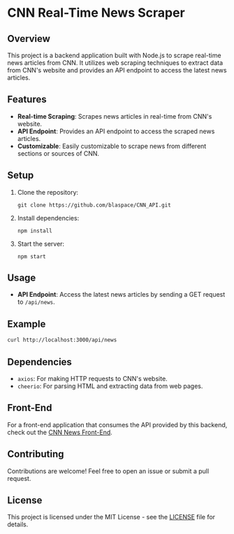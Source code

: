 # CNN Real-Time News Scraper

## Overview
This project is a backend application built with Node.js to scrape real-time news articles from CNN. It utilizes web scraping techniques to extract data from CNN's website and provides an API endpoint to access the latest news articles.

## Features
- **Real-time Scraping**: Scrapes news articles in real-time from CNN's website.
- **API Endpoint**: Provides an API endpoint to access the scraped news articles.
- **Customizable**: Easily customizable to scrape news from different sections or sources of CNN.

## Setup
1. Clone the repository:
   ```
   git clone https://github.com/blaspace/CNN_API.git
   ```
2. Install dependencies:
   ```
   npm install
   ```
3. Start the server:
   ```
   npm start
   ```

## Usage
- **API Endpoint**: Access the latest news articles by sending a GET request to `/api/news`.

## Example
```bash
curl http://localhost:3000/api/news
```

## Dependencies
- `axios`: For making HTTP requests to CNN's website.
- `cheerio`: For parsing HTML and extracting data from web pages.

## Front-End
For a front-end application that consumes the API provided by this backend, check out the [CNN News Front-End](https://newsweb-i8wp.onrender.com).

## Contributing
Contributions are welcome! Feel free to open an issue or submit a pull request.

## License
This project is licensed under the MIT License - see the [LICENSE](LICENSE) file for details.
